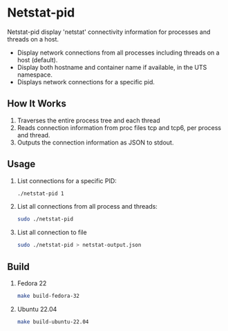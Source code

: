 # Netstat-pid 

Netstat-pid display 'netstat' connectivity information for processes and threads on a host.

* Display network connections from all processes including threads on a host (default).
* Display both hostname and container name if available, in the UTS namespace.
* Displays network connections for a specific pid.

## How It Works

1. Traverses the entire process tree and each thread 
2. Reads connection information from proc files tcp and tcp6, per process and thread.
3. Outputs the connection information as JSON to stdout.

## Usage

1. List connections for a specific PID:

    ```sh
    ./netstat-pid 1
    ```

2. List all connections from all process and threads:

    ```sh
    sudo ./netstat-pid
    ```
3. List all connection to file

    ```sh
    sudo ./netstat-pid > netstat-output.json
    ```
    
## Build


1. Fedora 22

    ```sh
    make build-fedora-32
    ```

2. Ubuntu 22.04

    ```sh
    make build-ubuntu-22.04
    ```
